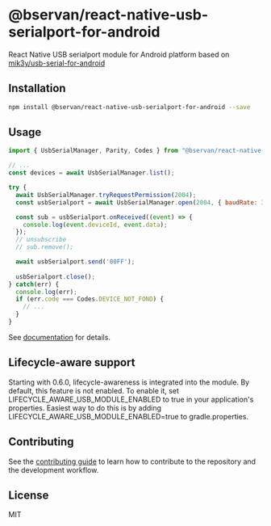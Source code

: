 # @bservan/react-native-usb-serialport-for-android

React Native USB serialport module for Android platform based on [mik3y/usb-serial-for-android](https://github.com/mik3y/usb-serial-for-android)

## Installation

```sh
npm install @bservan/react-native-usb-serialport-for-android --save
```

## Usage

```js
import { UsbSerialManager, Parity, Codes } from "@bservan/react-native-usb-serialport-for-android";

// ...
const devices = await UsbSerialManager.list();

try {
  await UsbSerialManager.tryRequestPermission(2004);
  const usbSerialport = await UsbSerialManager.open(2004, { baudRate: 38400, parity: Parity.None, dataBits: 8, stopBits: 1 });

  const sub = usbSerialport.onReceived((event) => {
    console.log(event.deviceId, event.data);
  });
  // unsubscribe
  // sub.remove();

  await usbSerialport.send('00FF');
  
  usbSerialport.close();
} catch(err) {
  console.log(err);
  if (err.code === Codes.DEVICE_NOT_FOND) {
    // ...
  }
}
```

See [documentation](https://bastengao.com/react-native-usb-serialport-for-android/) for details.

## Lifecycle-aware support

Starting with 0.6.0, lifecycle-awareness is integrated into the module. By default, this feature is not enabled. To enable it, set LIFECYCLE_AWARE_USB_MODULE_ENABLED to true in your application's properties. Easiest way to do this is by adding LIFECYCLE_AWARE_USB_MODULE_ENABLED=true to gradle.properties.

## Contributing

See the [contributing guide](CONTRIBUTING.md) to learn how to contribute to the repository and the development workflow.

## License

MIT

